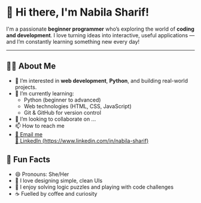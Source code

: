 # 👋 Hi there, I'm Nabila Sharif!

I'm a passionate **beginner programmer** who’s exploring the world of **coding and development**. I love turning ideas into interactive, useful applications — and I’m constantly learning something new every day!

---

## 👩‍💻 About Me

- 🎯 I’m interested in **web development**, **Python**, and building real-world projects.
- 🌱 I’m currently learning:
  - Python (beginner to advanced)
  - Web technologies (HTML, CSS, JavaScript)
  - Git & GitHub for version control
- 💞️ I’m looking to collaborate on ...
- 📫 How to reach me
-  [📧 Email me](mailto:nabilasharif321@gmail.com)  
 [💼 LinkedIn (https://www.linkedin.com/in/nabila-sharif)](#)
## 📌 Fun Facts

- 😄 Pronouns: She/Her
- 🎨 I love designing simple, clean UIs
- 🧩 I enjoy solving logic puzzles and playing with code challenges
- ☕ Fuelled by coffee and curiosity

<!---
nabila-sharif/nabila-sharif is a ✨ special ✨ repository because its `README.md` (this file) appears on your GitHub profile.
You can click the Preview link to take a look at your changes.
--->
